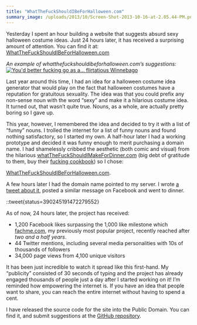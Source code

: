 ```yaml
---
title: "WhatTheFuckShouldIBeForHalloween.com"
summary_image: /uploads/2013/10/Screen-Shot-2013-10-16-at-2.05.44-PM.png
---
```


Yesterday I spent an hour building a website that suggests absurd sexy
halloween costume ideas. Just 24 hours later, it has received a surprising
amount of attention. You can find it at: [WhatTheFuckShouldIBeForHalloween.com](http://WhatTheFuckShouldIBeForHalloween.com)

*An example of whatthefuckshouldibeforhalloween.com&#8217;s suggestions:*
[![You'd better fucking go as a...
flirtatious Winnebago](/uploads/2013/10/Screen-Shot-2013-10-16-at-2.05.44-PM.png)](http://whatthefuckshouldibeforhalloween.com)


Last year around this time, I had an idea for a halloween costume idea
generator that would play on the fact that halloween costumes have a reputation
for gratuitous sexuality. The idea was that you could prefix any non-sense noun
with the word &#8220;sexy&#8221; and make it a hilarious costume idea. It
turned out, that wasn&#8217;t quite true. Nouns, as a whole, are actually
pretty boring so I gave up.

This year, however, I remembered the idea and decided to try it with a list of
&#8220;funny&#8221; nouns. I trolled the internet for a list of funny nouns
and found nothing satisfactory, so I started my own. A half-hour later I had
a working prototype and decided it was funny enough to merit purchasing
a domain name. I had shamelessly cribbed the aesthetic (both comic and visual) from the hilarious [whatTheFuckShouldIMakeForDinner.com](http://www.whatthefuckshouldimakefordinner.com/) (big debt of gratitude to them, buy their [fucking cookbook](http://www.amazon.com/gp/product/0762441771/ref=as_li_ss_tl?ie=UTF8&camp=1789&creative=390957&creativeASIN=0762441771&linkCode=as2&tag=wtfsibfc-20)) so I chose:

[WhatTheFuckShouldIBeForHalloween.com](http://WhatTheFuckShouldIBeForHalloween.com).

A few hours later I had the domain name pointed to my server. I wrote [a tweet about it](https://twitter.com/captbaritone/status/390245191472279552), posted a similar message on Facebook and went to dinner.

::tweet{status=390245191472279552}

As of now, 24 hours later, the project has received:

* 1,200 Facebook likes surpassing the 1,000 like milestone which [fachme.com](http://fachme.com/), my previously most popular project,
recently reached after *two and a half years*.
* 44 Twitter mentions, including several media personalities with 10s of
thousands of followers
* 34,000 page views from 4,100 unique visitors

It has been just incredible to watch it spread like this first-hand. My
&#8220;publicity&#8221; consisted of 30 seconds of typing and the project has
already engaged thousands of people just a day after I started working on it!
I&#8217;m reminded how empowering the internet is. If you have an idea that
people want to share, you can reach the entire internet without having to spend
a cent.

I have released the source code for the site into the Public Domain. You can find it, and submit suggestions at the [GitHub repository](https://github.com/captbaritone/whatthefuckshouldibeforhalloween).